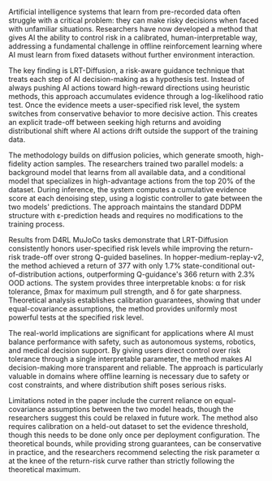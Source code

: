 Artificial intelligence systems that learn from pre-recorded data often struggle with a critical problem: they can make risky decisions when faced with unfamiliar situations. Researchers have now developed a method that gives AI the ability to control risk in a calibrated, human-interpretable way, addressing a fundamental challenge in offline reinforcement learning where AI must learn from fixed datasets without further environment interaction.

The key finding is LRT-Diffusion, a risk-aware guidance technique that treats each step of AI decision-making as a hypothesis test. Instead of always pushing AI actions toward high-reward directions using heuristic methods, this approach accumulates evidence through a log-likelihood ratio test. Once the evidence meets a user-specified risk level, the system switches from conservative behavior to more decisive action. This creates an explicit trade-off between seeking high returns and avoiding distributional shift where AI actions drift outside the support of the training data.

The methodology builds on diffusion policies, which generate smooth, high-fidelity action samples. The researchers trained two parallel models: a background model that learns from all available data, and a conditional model that specializes in high-advantage actions from the top 20% of the dataset. During inference, the system computes a cumulative evidence score at each denoising step, using a logistic controller to gate between the two models' predictions. The approach maintains the standard DDPM structure with ε-prediction heads and requires no modifications to the training process.

Results from D4RL MuJoCo tasks demonstrate that LRT-Diffusion consistently honors user-specified risk levels while improving the return-risk trade-off over strong Q-guided baselines. In hopper-medium-replay-v2, the method achieved a return of 377 with only 1.7% state-conditional out-of-distribution actions, outperforming Q-guidance's 366 return with 2.3% OOD actions. The system provides three interpretable knobs: α for risk tolerance, βmax for maximum pull strength, and δ for gate sharpness. Theoretical analysis establishes calibration guarantees, showing that under equal-covariance assumptions, the method provides uniformly most powerful tests at the specified risk level.

The real-world implications are significant for applications where AI must balance performance with safety, such as autonomous systems, robotics, and medical decision support. By giving users direct control over risk tolerance through a single interpretable parameter, the method makes AI decision-making more transparent and reliable. The approach is particularly valuable in domains where offline learning is necessary due to safety or cost constraints, and where distribution shift poses serious risks.

Limitations noted in the paper include the current reliance on equal-covariance assumptions between the two model heads, though the researchers suggest this could be relaxed in future work. The method also requires calibration on a held-out dataset to set the evidence threshold, though this needs to be done only once per deployment configuration. The theoretical bounds, while providing strong guarantees, can be conservative in practice, and the researchers recommend selecting the risk parameter α at the knee of the return-risk curve rather than strictly following the theoretical maximum.